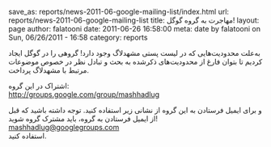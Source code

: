 save_as: reports/news-2011-06-google-mailing-list/index.html
url: reports/news-2011-06-google-mailing-list
title: مهاجرت به گروه گوگل!
layout: page
author: falatooni
date: 2011-06-26 16:58:00
meta: date by falatooni on Sun, 06/26/2011 - 16:58
category: reports

به‌علت محدودیت‌هایی که در لیست پستی مشهدلاگ وجود دارد! گروهی را در گوگل ایجاد
کردیم تا بتوان فارغ از محدودیت‌های ذکر‌شده به بحث و تبادل نظر در خصوص موضوعات
مرتبط با مشهدلاگ پرداخت.

اشتراک در این گروه:  
<http://groups.google.com/group/mashhadlug>

و برای ایمیل فرستادن به این گروه از نشانی زیر استفاده کنید. توجه داشته باشید
که قبل از ایمیل فرستادن به گروه، باید مشترک گروه شوید!  
[mashhadlug@googlegroups.com](mailto:mashhadlug@googlegroups.com)  
استفاده کنید.

